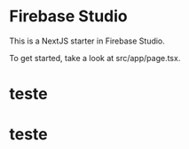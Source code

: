 # Firebase Studio

This is a NextJS starter in Firebase Studio.

To get started, take a look at src/app/page.tsx.
# teste
# teste
